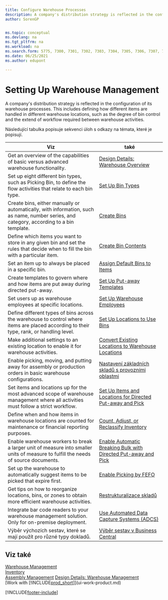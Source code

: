 ```yaml
---
title: Configure Warehouse Processes
description: A company's distribution strategy is reflected in the configuration of its warehouse processes, for example the warehouse locations.
author: SorenGP


ms.topic: conceptual
ms.devlang: na
ms.tgt_pltfrm: na
ms.workload: na
ms.search.form: 5775, 7300, 7301, 7302, 7303, 7304, 7305, 7306, 7307, 7308, 7325, 7344, 7346, 7347, 7353, 7366
ms.date: 06/25/2021
ms.author: edupont

---
```

# Setting Up Warehouse Management

A company's distribution strategy is reflected in the configuration of its warehouse processes. This includes defining how different items are handled in different warehouse locations, such as the degree of bin control and the extend of workflow required between warehouse activities.

Následující tabulka popisuje sekvenci úloh s odkazy na témata, které je popisují.

| **Viz** | **také** |
|------------|-------------|  
| Get an overview of the capabilities of basic versus advanced warehouse functionality. | [Design Details: Warehouse Overview](design-details-warehouse-overview.md) |
| Set up eight different bin types, such as Picking Bin, to define the flow activities that relate to each bin type. | [Set Up Bin Types](warehouse-how-to-set-up-bin-types.md) |
| Create bins, either manually or automatically, with information, such as name, number series, and category, according to a bin template. | [Create Bins](warehouse-how-to-create-individual-bins.md) |
| Define which items you want to store in any given bin and set the rules that decide when to fill the bin with a particular item. | [Create Bin Contents](warehouse-how-to-set-up-bin-contents.md) |
| Set an item up to always be placed in a specific bin. | [Assign Default Bins to Items](warehouse-how-to-assign-default-bins-to-items.md) |
| Create templates to govern where and how items are put away during directed put-away. | [Set Up Put-away Templates](warehouse-how-to-set-up-put-away-templates.md) |
| Set users up as warehouse employees at specific locations. | [Set Up Warehouse Employees](warehouse-how-to-set-up-warehouse-employees.md) |
| Define different types of bins across the warehouse to control where items are placed according to their type, rank, or handling level. | [Set Up Locations to Use Bins](warehouse-how-to-set-up-locations-to-use-bins.md) |
| Make additional settings to an existing location to enable it for warehouse activities. | [Convert Existing Locations to Warehouse Locations](warehouse-how-to-convert-existing-locations-to-warehouse-locations.md) |
| Enable picking, moving, and putting away for assembly or production orders in basic warehouse configurations. | [Nastavení základních skladů s provozními oblastmi](warehouse-how-to-set-up-basic-warehouses-with-operations-areas.md) |
| Set items and locations up for the most advanced scope of warehouse management where all activities must follow a strict workflow. | [Set Up Items and Locations for Directed Put-away and Pick](warehouse-how-to-set-up-items-for-directed-put-away-and-pick.md) |
| Define when and how items in warehouse locations are counted for maintenance or financial reporting purposes. | [Count, Adjust, or Reclassify Inventory](inventory-how-count-adjust-reclassify.md) |
| Enable warehouse workers to break a larger unit of measure into smaller units of measure to fulfill the needs of source documents. | [Enable Automatic Breaking Bulk with Directed Put-away and Pick](warehouse-enable-automatic-breaking-bulk-with-directed-put-away-and-pick.md) |
| Set up the warehouse to automatically suggest items to be picked that expire first. | [Enable Picking by FEFO](warehouse-picking-by-fefo.md) |
| Get tips on how to reorganize locations, bins, or zones to obtain more efficient warehouse activities. | [Restrukturalizace skladů](warehouse-how-to-restructure-warehouses.md) |
| Integrate bar code readers to your warehouse management solution. Only for on-premise deployment. | [Use Automated Data Capture Systems (ADCS)](warehouse-use-automated-data-capture-systems-adcs.md) |
| Výběr výchozích sestav, které se mají použít pro různé typy dokladů. | [Výběr sestav v Business Central](across-report-selections.md) |

## Viz také

[Warehouse Management](warehouse-manage-warehouse.md)  
[Inventory](inventory-manage-inventory.md)  
[Assembly Management](assembly-assemble-items.md)
[Design Details: Warehouse Management](design-details-warehouse-management.md)  
[Work with [!INCLUDE[prod_short](includes/prod_short.md)]](ui-work-product.md)


[!INCLUDE[footer-include](includes/footer-banner.md)]